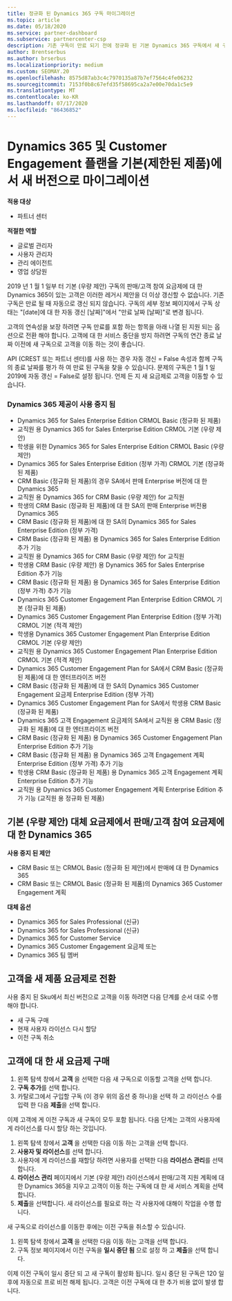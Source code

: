 ```yaml
---
title: 정규화 된 Dynamics 365 구독 마이그레이션
ms.topic: article
ms.date: 05/18/2020
ms.service: partner-dashboard
ms.subservice: partnercenter-csp
description: 기존 구독이 만료 되기 전에 정규화 된 기본 Dynamics 365 구독에서 새 구독으로 마이그레이션하는 방법에 대해 알아봅니다.
author: Brentserbus
ms.author: brserbus
ms.localizationpriority: medium
ms.custom: SEOMAY.20
ms.openlocfilehash: 8575d87ab3c4c7970135a87b7ef7564c4fe06232
ms.sourcegitcommit: 7153f0b8c67efd35f58695ca2a7e00e70da1c5e9
ms.translationtype: MT
ms.contentlocale: ko-KR
ms.lasthandoff: 07/17/2020
ms.locfileid: "86436852"
---
```

# <a name="migrate-dynamics-365-and-customer-engagement-plan-from-basic-qualified-offers-to-newer-versions"></a>Dynamics 365 및 Customer Engagement 플랜을 기본(제한된 제품)에서 새 버전으로 마이그레이션

**적용 대상**

-  파트너 센터

**적절한 역할**
-   글로벌 관리자
-   사용자 관리자
-   관리 에이전트
-   영업 상담원

2019 년 1 월 1 일부 터 기본 (우량 제안) 구독의 판매/고객 참여 요금제에 대 한 Dynamics 365이 있는 고객은 이러한 레거시 제안을 더 이상 갱신할 수 없습니다. 기존 구독은 만료 될 때 자동으로 갱신 되지 않습니다. 구독의 세부 정보 페이지에서 구독 상태는 "[date]에 대 한 자동 갱신 [날짜]"에서 "만료 날짜 [날짜]"로 변경 됩니다. 

고객의 연속성을 보장 하려면 구독 만료를 포함 하는 항목을 아래 나열 된 지원 되는 옵션으로 전환 해야 합니다. 고객에 대 한 서비스 중단을 방지 하려면 구독의 연간 종료 날짜 이전에 새 구독으로 고객을 이동 하는 것이 좋습니다.

API (CREST 또는 파트너 센터)를 사용 하는 경우 자동 갱신 = False 속성과 함께 구독의 종료 날짜를 평가 하 여 만료 된 구독을 찾을 수 있습니다. 문제의 구독은 1 월 1 일 2019에 자동 갱신 = False로 설정 됩니다. 언제 든 지 새 요금제로 고객을 이동할 수 있습니다. 

### <a name="the-dynamics-365-offers-being-retired"></a>Dynamics 365 제공이 사용 중지 됨

- Dynamics 365 for Sales Enterprise Edition CRMOL Basic (정규화 된 제품)
- 교직원 용 Dynamics 365 for Sales Enterprise Edition CRMOL 기본 (우량 제안)
- 학생을 위한 Dynamics 365 for Sales Enterprise Edition CRMOL Basic (우량 제안)
- Dynamics 365 for Sales Enterprise Edition (정부 가격) CRMOL 기본 (정규화 된 제품)
- CRM Basic (정규화 된 제품)의 경우 SA에서 판매 Enterprise 버전에 대 한 Dynamics 365
- 교직원 용 Dynamics 365 for CRM Basic (우량 제안) for 교직원
- 학생의 CRM Basic (정규화 된 제품)에 대 한 SA의 판매 Enterprise 버전용 Dynamics 365
- CRM Basic (정규화 된 제품)에 대 한 SA의 Dynamics 365 for Sales Enterprise Edition (정부 가격)
- CRM Basic (정규화 된 제품) 용 Dynamics 365 for Sales Enterprise Edition 추가 기능
- 교직원 용 Dynamics 365 for CRM Basic (우량 제안) for 교직원
- 학생용 CRM Basic (우량 제안) 용 Dynamics 365 for Sales Enterprise Edition 추가 기능
- CRM Basic (정규화 된 제품) 용 Dynamics 365 for Sales Enterprise Edition (정부 가격) 추가 기능
- Dynamics 365 Customer Engagement Plan Enterprise Edition CRMOL 기본 (정규화 된 제품)
- Dynamics 365 Customer Engagement Plan Enterprise Edition (정부 가격) CRMOL 기본 (적격 제안)
- 학생용 Dynamics 365 Customer Engagement Plan Enterprise Edition CRMOL 기본 (우량 제안)
- 교직원 용 Dynamics 365 Customer Engagement Plan Enterprise Edition CRMOL 기본 (적격 제안)
- Dynamics 365 Customer Engagement Plan for SA에서 CRM Basic (정규화 된 제품)에 대 한 엔터프라이즈 버전
- CRM Basic (정규화 된 제품)에 대 한 SA의 Dynamics 365 Customer Engagement 요금제 Enterprise Edition (정부 가격)
- Dynamics 365 Customer Engagement Plan for SA에서 학생용 CRM Basic (정규화 된 제품)
- Dynamics 365 고객 Engagement 요금제의 SA에서 교직원 용 CRM Basic (정규화 된 제품)에 대 한 엔터프라이즈 버전
- CRM Basic (정규화 된 제품) 용 Dynamics 365 Customer Engagement Plan Enterprise Edition 추가 기능
- CRM Basic (정규화 된 제품) 용 Dynamics 365 고객 Engagement 계획 Enterprise Edition (정부 가격) 추가 기능
- 학생용 CRM Basic (정규화 된 제품) 용 Dynamics 365 고객 Engagement 계획 Enterprise Edition 추가 기능
- 교직원 용 Dynamics 365 Customer Engagement 계획 Enterprise Edition 추가 기능 (교직원 용 정규화 된 제품)



## <a name="dynamics-365-for-sales-customer-engagement-plan-from-basic-qualified-offers-replacement-plans"></a>기본 (우량 제안) 대체 요금제에서 판매/고객 참여 요금제에 대 한 Dynamics 365

**사용 중지 된 제안**   

- CRM Basic 또는 CRMOL Basic (정규화 된 제안)에서 판매에 대 한 Dynamics 365
- CRM Basic 또는 CRMOL Basic (정규화 된 제품)의 Dynamics 365 Customer Engagement 계획

**대체 옵션**
- Dynamics 365 for Sales Professional (신규)
- Dynamics 365 for Sales Professional (신규)
- Dynamics 365 for Customer Service
- Dynamics 365 Customer Engagement 요금제 또는
- Dynamics 365 팀 멤버



## <a name="transition-customers-to-new-product-plans"></a>고객을 새 제품 요금제로 전환

사용 중지 된 Sku에서 최신 버전으로 고객을 이동 하려면 다음 단계를 순서 대로 수행 해야 합니다.

- 새 구독 구매
- 현재 사용자 라이선스 다시 할당
- 이전 구독 취소

## <a name="purchase-the-new-plan-for-your-customer"></a>고객에 대 한 새 요금제 구매

1. 왼쪽 탐색 창에서 **고객** 을 선택한 다음 새 구독으로 이동할 고객을 선택 합니다.
2. **구독 추가**를 선택 합니다.
3. 카탈로그에서 구입할 구독 (이 경우 위의 옵션 중 하나)을 선택 하 고 라이선스 수를 입력 한 다음 **제출**을 선택 합니다. 

이제 고객에 게 이전 구독과 새 구독이 모두 포함 됩니다. 다음 단계는 고객의 사용자에 게 라이선스를 다시 할당 하는 것입니다.

1. 왼쪽 탐색 창에서 **고객** 을 선택한 다음 이동 하는 고객을 선택 합니다.
2. **사용자 및 라이선스**를 선택 합니다.
3. 사용자에 게 라이선스를 재할당 하려면 사용자를 선택한 다음 **라이선스 관리**를 선택 합니다. 
4. **라이선스 관리** 페이지에서 기본 (우량 제안) 라이선스에서 판매/고객 지원 계획에 대 한 Dynamics 365을 지우고 고객이 이동 하는 구독에 대 한 새 서비스 계획을 선택 합니다. 
5. **제출**을 선택합니다. 새 라이선스를 필요로 하는 각 사용자에 대해이 작업을 수행 합니다. 

새 구독으로 라이선스를 이동한 후에는 이전 구독을 취소할 수 있습니다. 

1. 왼쪽 탐색 창에서 **고객** 을 선택한 다음 이동 하는 고객을 선택 합니다.
2. 구독 정보 페이지에서 이전 구독을 **일시 중단 됨** 으로 설정 하 고 **제출**을 선택 합니다.

이제 이전 구독이 일시 중단 되 고 새 구독이 활성화 됩니다. 일시 중단 된 구독은 120 일 후에 자동으로 프로 비전 해제 됩니다. 고객은 이전 구독에 대 한 추가 비용 없이 발생 합니다.
 

 



